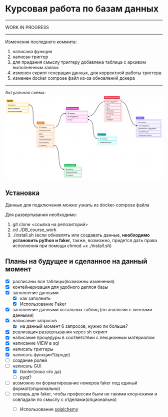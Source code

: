 # Курсовая работа по базам данных
****
WORK IN PROGRESS
****
Изменения последнего коммита:
1) написана функция
2) написан триггер
3) для придания смыслу триггеру добавлена таблица с архивом выполненным заявок
4) изменен скрипт генерации данных, для корректной работы триггера
5) изменен docker compose файл из-за обновлений докера
****
Актуальная схема:
![Схема БД](./pictures/shema.png)
## Установка

Данные для подключения можно узнать из docker-compose файла

Для развертывания необходимо:
1) git clone <ссылка на репозиторий>
2) cd ./DB_course_work
3) ./install.sh (если обновлять или создавать данные, __необходимо установить python и faker__, также, возможно, придется дать права исполнения при помощи chmod +x ./install.sh)

## Планы на будущее и сделанное на данный момент
- [x] расписаны все таблицы(возможны изменения)
- [x] контейнеризация для удобного деплоя базы 
- [x] заполнение данными
  - [x] как заполнить
  - [x] Использование Faker
- [x] заполнение данными остальных таблиц (по аналогии с личными данными)
- [x] написание запросов
  - [x] на данный момент 6 запросов, нужно ли больше?
- [x] реализация развертывания через sh скрипт
- [x] написание процедуры в соответствии с лекционным материалом
- [x] написание VIEW  в sql
- [x] написать триггеры
- [x] написать функции?(вроде)
- [ ] создание ролей
- [ ] написать GUI
  - [x] tkinter(пока что да)
  - [ ] pyqt?
- [ ] возможно ли форматирование номеров faker под единый формат(опционально)
- [ ] словарь для faker, чтобы профессии были не такими клоунскими и совпадали по смыслу с отделами(опционально)
  - [ ]  Использование [sqlalchemy](https://github.com/sqlalchemy/sqlalchemy) 


